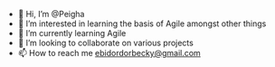 - 👋 Hi, I’m @Peigha
- 👀 I’m interested in learning the basis of Agile amongst other things
- 🌱 I’m currently learning Agile 
- 💞️ I’m looking to collaborate on various projects
- 📫 How to reach me ebidordorbecky@gmail.com

<!---
Peigha/Peigha is a ✨ special ✨ repository because its `README.md` (this file) appears on your GitHub profile.
You can click the Preview link to take a look at your changes.
--->
